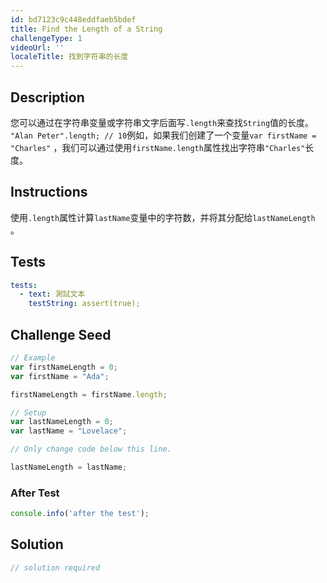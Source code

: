 ```yaml
---
id: bd7123c9c448eddfaeb5bdef
title: Find the Length of a String
challengeType: 1
videoUrl: ''
localeTitle: 找到字符串的长度
---
```


## Description
<section id="description">您可以通过在字符串变量或字符串文字后面写<code>.length</code>来查找<code>String</code>值的长度。 <code>&quot;Alan Peter&quot;.length; // 10</code>例如，如果我们创建了一个变量<code>var firstName = &quot;Charles&quot;</code> ，我们可以通过使用<code>firstName.length</code>属性找出字符串<code>&quot;Charles&quot;</code>长度。 </section>

## Instructions
<section id="instructions">使用<code>.length</code>属性计算<code>lastName</code>变量中的字符数，并将其分配给<code>lastNameLength</code> 。 </section>

## Tests
<section id='tests'>

```yml
tests:
  - text: 測試文本
    testString: assert(true);

```

</section>

## Challenge Seed
<section id='challengeSeed'>

<div id='js-seed'>

```js
// Example
var firstNameLength = 0;
var firstName = "Ada";

firstNameLength = firstName.length;

// Setup
var lastNameLength = 0;
var lastName = "Lovelace";

// Only change code below this line.

lastNameLength = lastName;

```

</div>


### After Test
<div id='js-teardown'>

```js
console.info('after the test');
```

</div>

</section>

## Solution
<section id='solution'>

```js
// solution required
```
</section>
